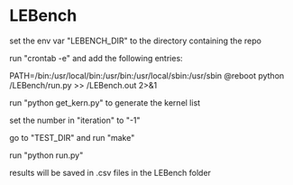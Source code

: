 # LEBench
set the env var "LEBENCH_DIR" to the directory containing the repo

run "crontab -e" and add the following entries:

PATH=/bin:/usr/local/bin:/usr/bin:/usr/local/sbin:/usr/sbin
@reboot python <path>/LEBench/run.py >> <path>/LEBench.out 2>&1

run "python get_kern.py" to generate the kernel list

set the number in "iteration" to "-1"

go to "TEST_DIR" and run "make"

run "python run.py"

results will be saved in .csv files in the LEBench folder
